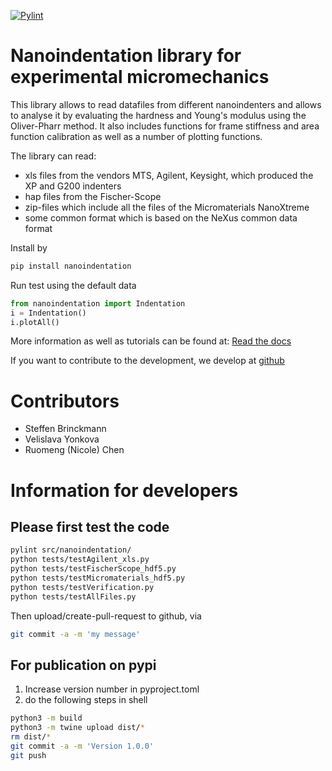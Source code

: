[![Pylint](https://github.com/micromechanics/micromechanics/actions/workflows/pylint.yml/badge.svg)](https://github.com/micromechanics/micromechanics/actions/workflows/pylint.yml)

# Nanoindentation library for experimental micromechanics
This library allows to read datafiles from different nanoindenters and allows to analyse it by evaluating the hardness and Young's modulus using the Oliver-Pharr method. It also includes functions for frame stiffness and area function calibration as well as a number of plotting functions.

The library can read:
- xls files from the vendors MTS, Agilent, Keysight, which produced the XP and G200 indenters
- hap files from the Fischer-Scope
- zip-files which include all the files of the Micromaterials NanoXtreme
- some common format which is based on the NeXus common data format

Install by
``` bash
pip install nanoindentation
```

Run test using the default data
``` python
from nanoindentation import Indentation
i = Indentation()
i.plotAll()
```

More information as well as tutorials can be found at: [Read the docs](https://micromechanics.readthedocs.io/en/main/)

If you want to contribute to the development, we develop at [github](https://github.com/micromechanics/main)


# Contributors
- Steffen Brinckmann
- Velislava Yonkova
- Ruomeng (Nicole) Chen


# Information for developers
## Please first test the code
``` bash
pylint src/nanoindentation/
python tests/testAgilent_xls.py
python tests/testFischerScope_hdf5.py
python tests/testMicromaterials_hdf5.py
python tests/testVerification.py
python tests/testAllFiles.py
```

Then upload/create-pull-request to github, via
``` bash
git commit -a -m 'my message'
```

## For publication on pypi
1. Increase version number in pyproject.toml
2. do the following steps in shell
``` bash
python3 -m build
python3 -m twine upload dist/*
rm dist/*
git commit -a -m 'Version 1.0.0'
git push
```
